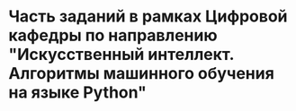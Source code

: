 # Часть заданий в рамках Цифровой кафедры по направлению "Искусственный интеллект. Алгоритмы машинного обучения на языке Python"
